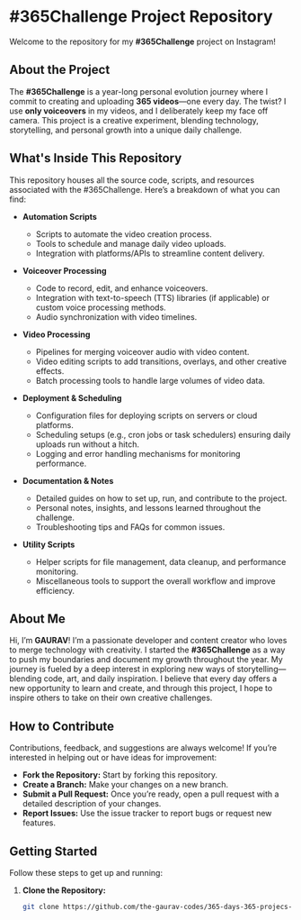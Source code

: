 # #365Challenge Project Repository

Welcome to the repository for my **#365Challenge** project on Instagram!

## About the Project

The **#365Challenge** is a year-long personal evolution journey where I commit to creating and uploading **365 videos**—one every day. The twist? I use **only voiceovers** in my videos, and I deliberately keep my face off camera. This project is a creative experiment, blending technology, storytelling, and personal growth into a unique daily challenge.

## What's Inside This Repository

This repository houses all the source code, scripts, and resources associated with the #365Challenge. Here’s a breakdown of what you can find:

- **Automation Scripts**
  - Scripts to automate the video creation process.
  - Tools to schedule and manage daily video uploads.
  - Integration with platforms/APIs to streamline content delivery.

- **Voiceover Processing**
  - Code to record, edit, and enhance voiceovers.
  - Integration with text-to-speech (TTS) libraries (if applicable) or custom voice processing methods.
  - Audio synchronization with video timelines.

- **Video Processing**
  - Pipelines for merging voiceover audio with video content.
  - Video editing scripts to add transitions, overlays, and other creative effects.
  - Batch processing tools to handle large volumes of video data.

- **Deployment & Scheduling**
  - Configuration files for deploying scripts on servers or cloud platforms.
  - Scheduling setups (e.g., cron jobs or task schedulers) ensuring daily uploads run without a hitch.
  - Logging and error handling mechanisms for monitoring performance.

- **Documentation & Notes**
  - Detailed guides on how to set up, run, and contribute to the project.
  - Personal notes, insights, and lessons learned throughout the challenge.
  - Troubleshooting tips and FAQs for common issues.

- **Utility Scripts**
  - Helper scripts for file management, data cleanup, and performance monitoring.
  - Miscellaneous tools to support the overall workflow and improve efficiency.

## About Me

Hi, I’m **GAURAV**! I’m a passionate developer and content creator who loves to merge technology with creativity. I started the **#365Challenge** as a way to push my boundaries and document my growth throughout the year. My journey is fueled by a deep interest in exploring new ways of storytelling—blending code, art, and daily inspiration. I believe that every day offers a new opportunity to learn and create, and through this project, I hope to inspire others to take on their own creative challenges.

## How to Contribute

Contributions, feedback, and suggestions are always welcome! If you’re interested in helping out or have ideas for improvement:
- **Fork the Repository:** Start by forking this repository.
- **Create a Branch:** Make your changes on a new branch.
- **Submit a Pull Request:** Once you’re ready, open a pull request with a detailed description of your changes.
- **Report Issues:** Use the issue tracker to report bugs or request new features.

## Getting Started

Follow these steps to get up and running:

1. **Clone the Repository:**
   ```bash
   git clone https://github.com/the-gaurav-codes/365-days-365-projecs-source-code-the_gaurav_codes.git
   
